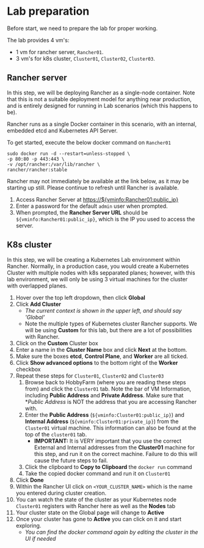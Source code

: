 # Lab preparation

Before start, we need to prepare the lab for proper working.

The lab provides 4 vm's: 
- 1 vm for rancher server, `Rancher01`.
- 3 vm's for k8s cluster, `Cluster01`, `Cluster02`, `Cluster03`.

## Rancher server

In this step, we will be deploying Rancher as a single-node container. Note that this is not a suitable deployment model for anything near production, and is entirely designed for running in Lab scenarios (which this happens to be).

Rancher runs as a single Docker container in this scenario, with an internal, embedded etcd and Kubernetes API Server.

To get started, execute the below docker command on `Rancher01`

```ctr:Rancher01
sudo docker run -d --restart=unless-stopped \
-p 80:80 -p 443:443 \
-v /opt/rancher:/var/lib/rancher \
rancher/rancher:stable
```

Rancher may not immediately be available at the link below, as it may be starting up still. Please continue to refresh until Rancher is available.

1. Access Rancher Server at <a href="https://${vminfo:Rancher01:public_ip}" target="_blank">https://${vminfo:Rancher01:public_ip}</a>
2. Enter a password for the default `admin` user when prompted.
3. When prompted, the **Rancher Server URL** should be `${vminfo:Rancher01:public_ip}`, which is the IP you used to access the server.

## K8s cluster

In this step, we will be creating a Kubernetes Lab environment within Rancher. Normally, in a production case, you would create a Kubernetes Cluster with multiple nodes with k8s sepparated planes; however, with this lab environment, we will only be using 3 virtual machines for the cluster with overlapped planes.

1. Hover over the top left dropdown, then click **Global**
1. Click **Add Cluster**
    - *The current context is shown in the upper left, and should say 'Global'*
    - Note the multiple types of Kubernetes cluster Rancher supports. We will be using **Custom** for this lab, but there are a lot of possibilities with Rancher.
1. Click on the **Custom** Cluster box
1. Enter a name in the **Cluster Name** box and click **Next** at the bottom.
1. Make sure the boxes **etcd**, **Control Plane**, and **Worker** are all ticked.
1. Click **Show advanced options** to the bottom right of the **Worker** checkbox
1. Repeat these steps for `Cluster01`, `Cluster02` and `Cluster03`
    1. Browse back to HobbyFarm (where you are reading these steps from) and click the `Cluster01` tab. Note the bar of VM Information, including **Public Address** and **Private Address**. Make sure that **Public Address* is NOT the address that you are accessing Rancher with.
    1. Enter the **Public Address** (`${vminfo:Cluster01:public_ip}`) and **Internal Address** (`${vminfo:Cluster01:private_ip}`) from the `Cluster01` virtual machine. This information can also be found at the top of the `cluster01` tab.
        - **IMPORTANT:** It is VERY important that you use the correct External and Internal addresses from the **Cluster01** machine for this step, and run it on the correct machine. Failure to do this will cause the future steps to fail.
    1. Click the clipboard to **Copy to Clipboard** the `docker run` command
    1. Take the copied docker command and run it on `Cluster01`
1. Click **Done**
1. Within the Rancher UI click on `<YOUR_CLUSTER_NAME>` which is the name you entered during cluster creation.
1. You can watch the state of the cluster as your Kubernetes node `Cluster01` registers with Rancher here as well as the **Nodes** tab
1. Your cluster state on the Global page will change to **Active**
1. Once your cluster has gone to **Active** you can click on it and start exploring.
    - *You can find the docker command again by editing the cluster in the UI if needed*
